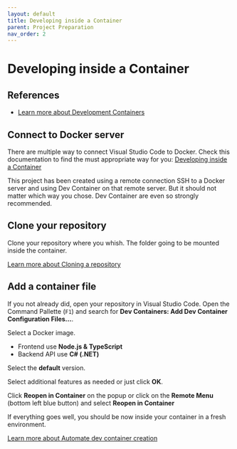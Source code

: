 ```yaml
---
layout: default
title: Developing inside a Container
parent: Project Preparation
nav_order: 2
---
```


# Developing inside a Container

## References
- [Learn more about Development Containers](https://containers.dev/)

## Connect to Docker server
There are multiple way to connect Visual Studio Code to Docker. Check this documentation to find the must appropriate way for you: [Developing inside a Container](https://code.visualstudio.com/docs/devcontainers/containers)

This project has been created using a remote connection SSH to a Docker server and using Dev Container on that remote server. But it should not matter which way you chose. Dev Container are even so strongly recommended.

## Clone your repository
Clone your repository where you whish. The folder going to be mounted inside the container.

[Learn more about Cloning a repository](https://code.visualstudio.com/docs/sourcecontrol/overview#_cloning-a-repository)

## Add a container file
If you not already did, open your repository in Visual Studio Code. Open the Command Pallette (`F1`) and search for **Dev Containers: Add Dev Container Configuration Files...**.

Select a Docker image. 
- Frontend use **Node.js & TypeScript**
- Backend API use **C# (.NET)**

Select the **default** version.

Select additional features as needed or just click **OK**.

Click **Reopen in Container** on the popup or click on the **Remote Menu** (bottom left blue button) and select **Reopen in Container**

If everything goes well, you should be now inside your container in a fresh environment.

[Learn more about Automate dev container creation](https://code.visualstudio.com/docs/devcontainers/create-dev-container#_automate-dev-container-creation)
